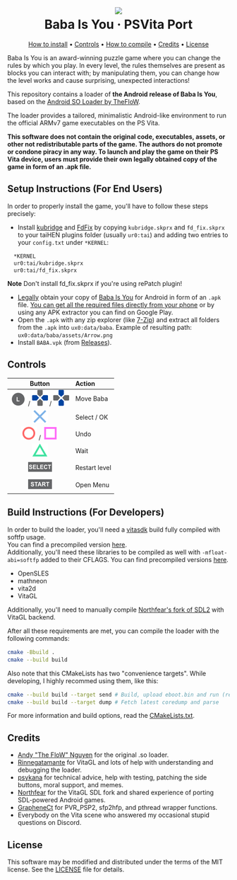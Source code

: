 <h1 align="center">
<img align="center" src="https://cdn.cloudflare.steamstatic.com/steam/apps/736260/header.jpg" width="50%"><br>
Baba Is You · PSVita Port
</h1>
<p align="center">
  <a href="#setup-instructions-for-end-users">How to install</a> •
  <a href="#controls">Controls</a> •
  <a href="#build-instructions-for-developers">How to compile</a> •
  <a href="#credits">Credits</a> •
  <a href="#license">License</a>
</p>

Baba Is You is an award-winning puzzle game where you can change the rules
by which you play. In every level, the rules themselves are present as
blocks you can interact with; by manipulating them, you can change how
the level works and cause surprising, unexpected interactions!

This repository contains a loader of **the Android release of Baba Is You**, based
on the [Android SO Loader by TheFloW](https://github.com/TheOfficialFloW/gtasa_vita).

The loader provides a tailored, minimalistic Android-like environment to run the official ARMv7 game executables on the PS Vita.

**This software does not contain the original code, executables, assets, or other not redistributable parts of the game. The authors do not promote or condone piracy in any way. To launch and play the game on their PS Vita device, users must provide their own legally obtained copy of the game in form of an .apk file.**

## Setup Instructions (For End Users)

In order to properly install the game, you'll have to follow these steps precisely:

- Install [kubridge](https://github.com/TheOfficialFloW/kubridge/releases/) and [FdFix](https://github.com/TheOfficialFloW/FdFix/releases/) by copying `kubridge.skprx` and `fd_fix.skprx` to your taiHEN plugins folder (usually `ur0:tai`) and adding two entries to your `config.txt` under `*KERNEL`:
  
```
  *KERNEL
  ur0:tai/kubridge.skprx
  ur0:tai/fd_fix.skprx
```

**Note** Don't install fd_fix.skprx if you're using rePatch plugin!

- <u>Legally</u> obtain your copy of [Baba Is You](https://play.google.com/store/apps/details?id=org.hempuli.baba&hl=en_US&gl=US)
for Android in form of an `.apk` file. [You can get all the required files directly from your phone](https://stackoverflow.com/questions/11012976/how-do-i-get-the-apk-of-an-installed-app-without-root-access)
or by using any APK extractor you can find on Google Play.
- Open the `.apk` with any zip explorer (like [7-Zip](https://www.7-zip.org/)) and extract all folders from the `.apk` into `ux0:data/baba`. Example of resulting path: `ux0:data/baba/assets/Arrow.png`
- Install `BABA.vpk` (from [Releases](https://github.com/v-atamanenko/vita_is_you/releases/latest)).

Controls
-----------------

|             Button             | Action        |
|:------------------------------:|:--------------|
| ![joysl] / ![dpadh] / ![dpadv] | Move Baba     |
|            ![cross]            | Select / OK   |
|      ![circl] / ![squar]       | Undo          |
|            ![trian]            | Wait          |
|            ![selec]            | Restart level |
|            ![start]            | Open Menu     |

## Build Instructions (For Developers)

In order to build the loader, you'll need a [vitasdk](https://github.com/vitasdk) build fully compiled with softfp usage.  
You can find a precompiled version [here](https://github.com/vitasdk/buildscripts/releases).  
Additionally, you'll need these libraries to be compiled as well with `-mfloat-abi=softfp` added to their CFLAGS.
You can find precompiled versions [here](https://github.com/Rinnegatamante/vitasdk-packages-softfp/releases).

- OpenSLES
- mathneon
- vita2d
- VitaGL

Additionally, you'll need to manually compile [Northfear's fork of SDL2](https://github.com/Northfear/SDL) with VitaGL backend.

After all these requirements are met, you can compile the loader with the following commands:

```bash
cmake -Bbuild .
cmake --build build
```

Also note that this CMakeLists has two "convenience targets". While developing, I highly recommed using them, like this:
```bash
cmake --build build --target send # Build, upload eboot.bin and run (requires vitacompanion)
cmake --build build --target dump # Fetch latest coredump and parse
```

For more information and build options, read the [CMakeLists.txt](CMakeLists.txt).

## Credits
- [Andy "The FloW" Nguyen](https://github.com/TheOfficialFloW/) for the original .so loader.
- [Rinnegatamante](https://github.com/Rinnegatamante/) for VitaGL and lots of help with understanding and debugging the loader.
- [psykana](https://github.com/psykana/) for technical advice, help with testing, patching the side buttons, moral support, and memes.
- [Northfear](https://github.com/Northfear/) for the VitaGL SDL fork and shared experience of porting SDL-powered Android games.
- [GrapheneCt](https://github.com/GrapheneCt/) for PVR_PSP2, sfp2hfp, and pthread wrapper functions.
- Everybody on the Vita scene who answered my occasional stupid questions on Discord.

## License
This software may be modified and distributed under the terms of
the MIT license. See the [LICENSE](LICENSE) file for details.

[cross]: https://raw.githubusercontent.com/v-atamanenko/sdl2sand/master/img/cross.svg "Cross"
[circl]: https://raw.githubusercontent.com/v-atamanenko/sdl2sand/master/img/circle.svg "Circle"
[squar]: https://raw.githubusercontent.com/v-atamanenko/sdl2sand/master/img/square.svg "Square"
[trian]: https://raw.githubusercontent.com/v-atamanenko/sdl2sand/master/img/triangle.svg "Triangle"
[joysl]: https://raw.githubusercontent.com/v-atamanenko/sdl2sand/master/img/joystick-left.svg "Left Joystick"
[dpadh]: https://raw.githubusercontent.com/v-atamanenko/sdl2sand/master/img/dpad-left-right.svg "D-Pad Left/Right"
[dpadv]: https://raw.githubusercontent.com/v-atamanenko/sdl2sand/master/img/dpad-top-down.svg "D-Pad Up/Down"
[selec]: https://raw.githubusercontent.com/v-atamanenko/sdl2sand/master/img/dpad-select.svg "Select"
[start]: https://raw.githubusercontent.com/v-atamanenko/sdl2sand/master/img/dpad-start.svg "Start"
[trigl]: https://raw.githubusercontent.com/v-atamanenko/sdl2sand/master/img/trigger-left.svg "Left Trigger"
[trigr]: https://raw.githubusercontent.com/v-atamanenko/sdl2sand/master/img/trigger-right.svg "Right Trigger"
